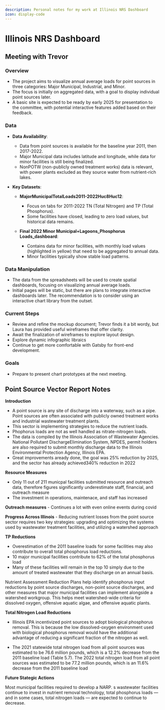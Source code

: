 ```yaml
---
description: Personal notes for my work at Illinois NRS Dashboard
icon: display-code
---
```


# Illinois NRS Dashboard

## Meeting with Trevor
### Overview
- The project aims to visualize annual average loads for point sources in three categories: Major Municipal, Industrial, and Minor. 
- The focus is initially on aggregated data, with a goal to display individual point sources later.
- A basic site is expected to be ready by early 2025 for presentation to the committee, with potential interactive features added based on their feedback.

### Data
- **Data Availability**:
  - Data from point sources is available for the baseline year 2011, then 2017-2022.
  - Major Municipal data includes latitude and longitude, while data for minor facilities is still being finalized.
  - NonPOTW (non-publicly owned treatment works) data is relevant, with power plants excluded as they source water from nutrient-rich lakes.

- **Key Datasets**:
  - **MajorMunicipalTotalLoads2011-2022Huc8Huc12**: 
    - Focus on tabs for 2011-2022 TN (Total Nitrogen) and TP (Total Phosphorus).
    - Some facilities have closed, leading to zero load values, but historical data remains.
  
  - **Final 2022 Minor Municipal+Lagoons_Phosphorus Loads_dashboard**:
    - Contains data for minor facilities, with monthly load values (highlighted in yellow) that need to be aggregated to annual data.
    - Minor facilities typically show stable load patterns.

### Data Manipulation
- The data from the spreadsheets will be used to create spatial dashboards, focusing on visualizing annual average loads.
- Initial pages will be static, but there are plans to integrate interactive dashboards later. The recommendation is to consider using an interactive chart library from the outset.

### Current Steps
- Review and refine the mockup document; Trevor finds it a bit wordy, but Laura has provided useful wireframes that offer clarity.
- Await the finalization of wireframes to explore layout design.
- Explore dynamic infographic libraics
- Continue to get more comfortable with Gatsby for front-end development.


### Goals 
- Prepare to present chart prototypes at the next meeting.



## Point Source Vector Report Notes

**Introduction**

- A point source is any site of discharge into a waterway, such as a pipe. Point sources are often associated with publicly owned treatment works and industrial wastewater treatment plants.
- This sector is implementing strategies to reduce the nutrient loads.
- Phophorus loads are not as well handled as nitrate-nitrogen loads.
- The data is compiled by the Illinois Association of Wastewater Agencies. National Pollutant DischargeElimination System, NPDES, permit holders are also required to submit monthly discharge data to the Illinois Environmental Protection Agency, Illinois EPA.
-  Great improvements aready done, the goal was 25% reduction by 2025, and the sector has already achieved340% reduction in 2022

**Resource Measures**
- Only 11 out of 211 municpal facilities submitted resource and outreach data, therefore figures significantly underestimate staff, financial, and outreach measure
- The investment in operations, maintenace, and staff has increased

**Outreach measures** - Continues a lot with even online events during covid

**Progress Across Illinois** - Reducing nutrient losses from the point source sector requires two key strategies: upgrading and optimizing the systems used by wastewater treatment facilities, and utilizing a watershed approach


**TP Reductions**
-  Overestimation of the 2011 baseline loads for some facilities may also contribute to overall total phosphorus load reductions.
- 10 major municipal facilities contribute to 62% of the total phosphorus load
- Many of these facilities will remain in the top 10 simply due to the amount of treated wastewater that they discharge on an annual basis.


Nutrient Assessment Reduction Plans help identify phosphorus input reductions by point source discharges, non-point source discharges, and other measures that major municipal facilities can implement alongside a watershed workgroup. This helps meet watershed-wide criteria for dissolved oxygen, offensive aquatic algae, and offensive aquatic plants.

**Total Nitrogen Load Reductions**

- Illinois EPA incentivized point sources to adopt biological phosphorus removal. This is because the low dissolved-oxygen environment used with biological phosphorus removal would have the additional advantage of reducing a significant fraction of the nitrogen as well.

- The 2021 statewide total nitrogen load from all point sources was estimated to be 76.6 million pounds, which is a 12.2% decrease from the 2011 baseline load (Table 5.7). The 2022 total nitrogen load from all point sources was estimated to be 77.2 million pounds, which is an 11.6% decrease from the 2011 baseline load

**Future Stategic Actions**

Most municipal facilities required to develop a NARP. s wastewater facilities continue to invest in nutrient removal technology, total phosphorus loads — and in some cases, total nitrogen loads — are expected to continue to decrease.